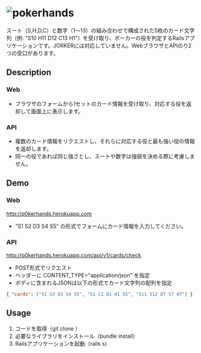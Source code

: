 
# ![pokerhands](http://p0kerhands.herokuapp.com/image/logo.png "pokerhands")

スート（S,H,D,C）と数字（1～13）の組み合わせで構成された5枚のカード文字列（例: "S10 H11 D12 C13 H1"）を受け取り、ポーカーの役を判定するRailsアプリケーションです。JORKERには対応していません。WebブラウザとAPIのり2つの受口があります。

## Description

### Web
+ ブラウザのフォームから1セットのカード情報を受け取り、対応する役を返却して画面上に表示します。

### API
+ 複数のカード情報をリクエストし、それらに対応する役と最も強い役の情報を返却します。
+ 同一の役であれば同じ強さとし、スートや数字は強弱を決める際に考慮しません。

## Demo

### Web
http://p0kerhands.herokuapp.com
+ "S1 S2 D3 S4 S5" の形式でフォームにカード情報を入力してください。

### API
http://p0kerhands.herokuapp.com/api/v1/cards/check
+ POST形式でリクエスト
+ ヘッダーに CONTENT_TYPE="application/json" を指定
+ ボディに含まれるJSONは以下の形式でカード文字列の配列を指定
```JSON
{ "cards": ["S1 S2 D3 S4 S5", "S1 C1 D1 H1 S5", "S11 S12 D7 S7 H7"] }
```
## Usage
1. コードを取得（git clone <repository URL>）
2. 必要なライブラリをインストール（bundle install）
3. Railsアプリケーションを起動（rails s）
